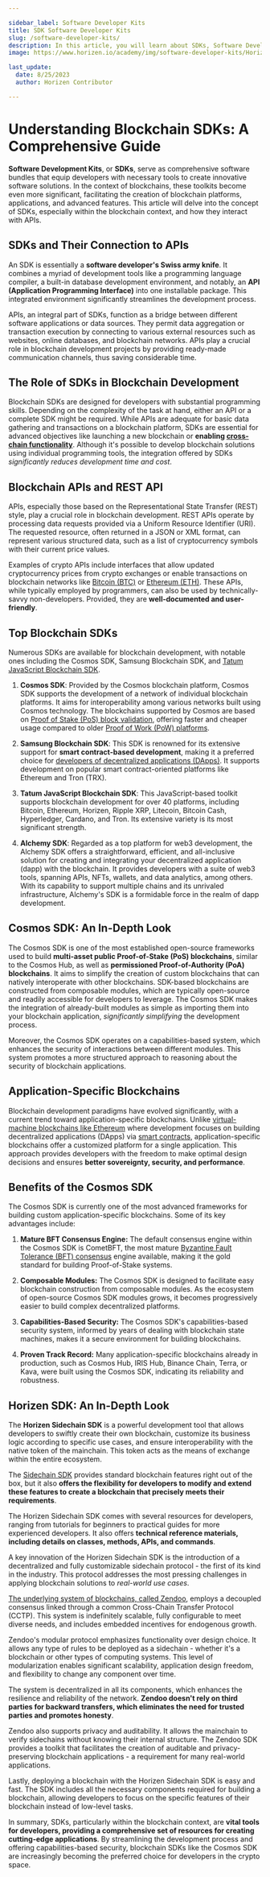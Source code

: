 ```yaml
---

sidebar_label: Software Developer Kits
title: SDK Software Developer Kits
slug: /software-developer-kits/
description: In this article, you will learn about SDKs, Software Developer Kits.
image: https://www.horizen.io/academy/img/software-developer-kits/Horizen_Academy-meta-image-blockchain-SDKs.jpg

last_update:
  date: 8/25/2023
  author: Horizen Contributor

---
```

# Understanding Blockchain SDKs: A Comprehensive Guide

**Software Development Kits**, or **SDKs**, serve as comprehensive software bundles that equip developers with necessary tools to create innovative software solutions. In the context of blockchains, these toolkits become even more significant, facilitating the creation of blockchain platforms, applications, and advanced features. This article will delve into the concept of SDKs, especially within the blockchain context, and how they interact with APIs.

## SDKs and Their Connection to APIs

An SDK is essentially a **software developer's Swiss army knife**. It combines a myriad of development tools like a programming language compiler, a built-in database development environment, and notably, an **API (Application Programming Interface)** into one installable package. This integrated environment significantly streamlines the development process.

APIs, an integral part of SDKs, function as a bridge between different software applications or data sources. They permit data aggregation or transaction execution by connecting to various external resources such as websites, online databases, and blockchain networks. APIs play a crucial role in blockchain development projects by providing ready-made communication channels, thus saving considerable time.

## The Role of SDKs in Blockchain Development

Blockchain SDKs are designed for developers with substantial programming skills. Depending on the complexity of the task at hand, either an API or a complete SDK might be required. While APIs are adequate for basic data gathering and transactions on a blockchain platform, SDKs are essential for advanced objectives like launching a new blockchain or **enabling [cross-chain functionality](../interoperability/cross-chain-transactions.md)**. Although it's possible to develop blockchain solutions using individual programming tools, the integration offered by SDKs _significantly reduces development time and cost_.

## Blockchain APIs and REST API

APIs, especially those based on the Representational State Transfer (REST) style, play a crucial role in blockchain development. REST APIs operate by processing data requests provided via a Uniform Resource Identifier (URI). The requested resource, often returned in a JSON or XML format, can represent various structured data, such as a list of cryptocurrency symbols with their current price values.

Examples of crypto APIs include interfaces that allow updated cryptocurrency prices from crypto exchanges or enable transactions on blockchain networks like [Bitcoin (BTC)](../cryptocurrency/bitcoin-glossary.md) or [Ethereum (ETH)](../cryptocurrency/ethereum-glossary.md). These APIs, while typically employed by programmers, can also be used by technically-savvy non-developers. Provided, they are **well-documented and user-friendly**.

## Top Blockchain SDKs

Numerous SDKs are available for blockchain development, with notable ones including the Cosmos SDK, Samsung Blockchain SDK, and [Tatum JavaScript Blockchain SDK](https://tatum.io/).

1. **Cosmos SDK**: Provided by the Cosmos blockchain platform, Cosmos SDK supports the development of a network of individual blockchain platforms. It aims for interoperability among various networks built using Cosmos technology. The blockchains supported by Cosmos are based on [Proof of Stake (PoS) block validation](../consensus/proof-of-work-pow.md), offering faster and cheaper usage compared to older [Proof of Work (PoW) platforms](../consensus/proof-of-work-pow.md).

2. **Samsung Blockchain SDK**: This SDK is renowned for its extensive support for **smart contract-based development**, making it a preferred choice for [developers of decentralized applications (DApps)](../developers/smart-contract-developers.md). It supports development on popular smart contract-oriented platforms like Ethereum and Tron (TRX).

3. **Tatum JavaScript Blockchain SDK**: This JavaScript-based toolkit supports blockchain development for over 40 platforms, including Bitcoin, Ethereum, Horizen, Ripple XRP, Litecoin, Bitcoin Cash, Hyperledger, Cardano, and Tron. Its extensive variety is its most significant strength.

4.  **Alchemy SDK**: Regarded as a top platform for web3 development, the Alchemy SDK offers a straightforward, efficient, and all-inclusive solution for creating and integrating your decentralized application (dapp) with the blockchain. It provides developers with a suite of web3 tools, spanning APIs, NFTs, wallets, and data analytics, among others. With its capability to support multiple chains and its unrivaled infrastructure, Alchemy's SDK is a formidable force in the realm of dapp development.

## Cosmos SDK: An In-Depth Look

The Cosmos SDK is one of the most established open-source frameworks used to build **multi-asset public Proof-of-Stake (PoS) blockchains**, similar to the Cosmos Hub, as well as **permissioned Proof-of-Authority (PoA) blockchains**. It aims to simplify the creation of custom blockchains that can natively interoperate with other blockchains. SDK-based blockchains are constructed from composable modules, which are typically open-source and readily accessible for developers to leverage. The Cosmos SDK makes the integration of already-built modules as simple as importing them into your blockchain application, _significantly simplifying_ the development process. 

Moreover, the Cosmos SDK operates on a capabilities-based system, which enhances the security of interactions between different modules. This system promotes a more structured approach to reasoning about the security of blockchain applications.

## Application-Specific Blockchains

Blockchain development paradigms have evolved significantly, with a current trend toward application-specific blockchains. Unlike [virtual-machine blockchains like Ethereum](../interoperability/ethereum-virtual-machine-evm.md) where development focuses on building decentralized applications (DApps) via [smart contracts](../defi/smart-contracts.md), application-specific blockchains offer a customized platform for a single application. This approach provides developers with the freedom to make optimal design decisions and ensures **better sovereignty, security, and performance**.

## Benefits of the Cosmos SDK

The Cosmos SDK is currently one of the most advanced frameworks for building custom application-specific blockchains. Some of its key advantages include:

1. **Mature BFT Consensus Engine:** The default consensus engine within the Cosmos SDK is CometBFT, the most mature [Byzantine Fault Tolerance (BFT) consensus](../consensus/consensus-mechanisms.md) engine available, making it the gold standard for building Proof-of-Stake systems.

2. **Composable Modules:** The Cosmos SDK is designed to facilitate easy blockchain construction from composable modules. As the ecosystem of open-source Cosmos SDK modules grows, it becomes progressively easier to build complex decentralized platforms.

3. **Capabilities-Based Security:** The Cosmos SDK's capabilities-based security system, informed by years of dealing with blockchain state machines, makes it a secure environment for building blockchains.

4. **Proven Track Record:** Many application-specific blockchains already in production, such as Cosmos Hub, IRIS Hub, Binance Chain, Terra, or Kava, were built using the Cosmos SDK, indicating its reliability and robustness.

## Horizen SDK: An In-Depth Look

The **Horizen Sidechain SDK** is a powerful development tool that allows developers to swiftly create their own blockchain, customize its business logic according to specific use cases, and ensure interoperability with the native token of the mainchain. This token acts as the means of exchange within the entire ecosystem.

The [Sidechain SDK](../scalability/sidechains.md) provides standard blockchain features right out of the box, but it also **offers the flexibility for developers to modify and extend these features to create a blockchain that precisely meets their requirements**.

The Horizen Sidechain SDK comes with several resources for developers, ranging from tutorials for beginners to practical guides for more experienced developers. It also offers **technical reference materials, including details on classes, methods, APIs, and commands**.

A key innovation of the Horizen Sidechain SDK is the introduction of a decentralized and fully customizable sidechain protocol - the first of its kind in the industry. This protocol addresses the most pressing challenges in applying blockchain solutions to _real-world use cases_.

[The underlying system of blockchains, called Zendoo](../interoperability/zendoo.md), employs a decoupled consensus linked through a common Cross-Chain Transfer Protocol (CCTP). This system is indefinitely scalable, fully configurable to meet diverse needs, and includes embedded incentives for endogenous growth.

Zendoo's modular protocol emphasizes functionality over design choice. It allows any type of rules to be deployed as a sidechain - whether it's a blockchain or other types of computing systems. This level of modularization enables significant scalability, application design freedom, and flexibility to change any component over time.

The system is decentralized in all its components, which enhances the resilience and reliability of the network. **Zendoo doesn't rely on third parties for backward transfers, which eliminates the need for trusted parties and promotes honesty**.

Zendoo also supports privacy and auditability. It allows the mainchain to verify sidechains without knowing their internal structure. The Zendoo SDK provides a toolkit that facilitates the creation of auditable and privacy-preserving blockchain applications - a requirement for many real-world applications.

Lastly, deploying a blockchain with the Horizen Sidechain SDK is easy and fast. The SDK includes all the necessary components required for building a blockchain, allowing developers to focus on the specific features of their blockchain instead of low-level tasks.



In summary, SDKs, particularly within the blockchain context, are **vital tools for developers, providing a comprehensive set of resources for creating cutting-edge applications**. By streamlining the development process and offering capabilities-based security, blockchain SDKs like the Cosmos SDK are increasingly becoming the preferred choice for developers in the crypto space.
